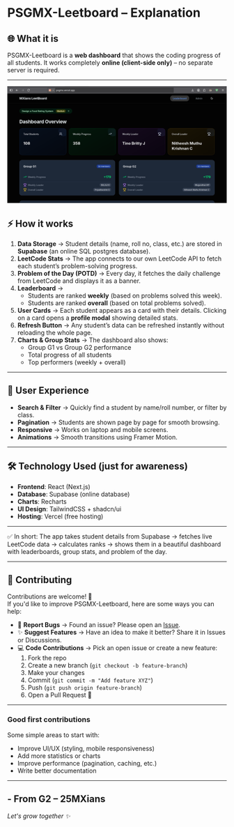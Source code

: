 # PSGMX-Leetboard – Explanation

## 🌐 What it is

PSGMX-Leetboard is a **web dashboard** that shows the coding progress of all students.
It works completely **online (client-side only)** – no separate server is required.

---
![Dashboard Preview](public/image.png)

## ⚡ How it works

1. **Data Storage** → Student details (name, roll no, class, etc.) are stored in **Supabase** (an online SQL postgres database).
2. **LeetCode Stats** → The app connects to our own LeetCode API to fetch each student’s problem-solving progress.
3. **Problem of the Day (POTD)** → Every day, it fetches the daily challenge from LeetCode and displays it as a banner.
4. **Leaderboard** →
   * Students are ranked **weekly** (based on problems solved this week).
   * Students are ranked **overall** (based on total problems solved).
5. **User Cards** → Each student appears as a card with their details. Clicking on a card opens a **profile modal** showing detailed stats.
6. **Refresh Button** → Any student’s data can be refreshed instantly without reloading the whole page.
7. **Charts & Group Stats** → The dashboard also shows:
   * Group G1 vs Group G2 performance
   * Total progress of all students
   * Top performers (weekly + overall)

---

## 🎨 User Experience

* **Search & Filter** → Quickly find a student by name/roll number, or filter by class.
* **Pagination** → Students are shown page by page for smooth browsing.
* **Responsive** → Works on laptop and mobile screens.
* **Animations** → Smooth transitions using Framer Motion.

---

## 🛠️ Technology Used (just for awareness)

* **Frontend**: React (Next.js)
* **Database**: Supabase (online database)
* **Charts**: Recharts
* **UI Design**: TailwindCSS + shadcn/ui
* **Hosting**: Vercel (free hosting)

---

✅ In short:
The app takes student details from Supabase → fetches live LeetCode data → calculates ranks → shows them in a beautiful dashboard with leaderboards, group stats, and problem of the day.

---

## 🤝 Contributing

Contributions are welcome! 🎉  
If you'd like to improve PSGMX-Leetboard, here are some ways you can help:

- 🐛 **Report Bugs** → Found an issue? Please open an [Issue](../../issues).
- ✨ **Suggest Features** → Have an idea to make it better? Share it in Issues or Discussions.
- 💻 **Code Contributions** → Pick an open issue or create a new feature:
  1. Fork the repo
  2. Create a new branch (`git checkout -b feature-branch`)
  3. Make your changes
  4. Commit (`git commit -m "Add feature XYZ"`)
  5. Push (`git push origin feature-branch`)
  6. Open a Pull Request 🎯

---

### Good first contributions

Some simple areas to start with:
- Improve UI/UX (styling, mobile responsiveness)
- Add more statistics or charts
- Improve performance (pagination, caching, etc.)
- Write better documentation

---

## - From G2 – 25MXians  
*Let's grow together ✨* 